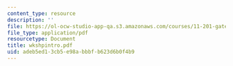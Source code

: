 ```yaml
---
content_type: resource
description: ''
file: https://ol-ocw-studio-app-qa.s3.amazonaws.com/courses/11-201-gateway-planning-action-fall-2005/adeb5ed13cb5e98abbbfb623d6b0f4b9_wkshpintro.pdf
file_type: application/pdf
resourcetype: Document
title: wkshpintro.pdf
uid: adeb5ed1-3cb5-e98a-bbbf-b623d6b0f4b9
---
```

